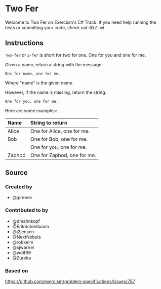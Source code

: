 # Two Fer

Welcome to Two Fer on Exercism's C# Track.
If you need help running the tests or submitting your code, check out `HELP.md`.

## Instructions

`Two-fer` or `2-fer` is short for two for one. One for you and one for me.

Given a name, return a string with the message:

```text
One for name, one for me.
```

Where "name" is the given name.

However, if the name is missing, return the string:

```text
One for you, one for me.
```

Here are some examples:

|Name    |String to return
|:-------|:------------------
|Alice   |One for Alice, one for me.
|Bob     |One for Bob, one for me.
|        |One for you, one for me.
|Zaphod  |One for Zaphod, one for me.

## Source

### Created by

- @jpreese

### Contributed to by

- @dmahnkopf
- @ErikSchierboom
- @j2jensen
- @NextNebula
- @robkeim
- @sjwarner
- @wolf99
- @Zureka

### Based on

https://github.com/exercism/problem-specifications/issues/757
